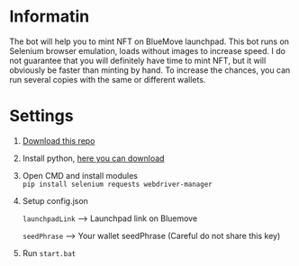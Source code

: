 # Informatin
The bot will help you to mint NFT on BlueMove launchpad. This bot runs on Selenium browser emulation, loads without images to increase speed.
I do not guarantee that you will definitely have time to mint NFT, but it will obviously be faster than minting by hand. To increase the chances, you can run several copies with the same or different wallets.


# Settings

1. [Download this repo](https://github.com/SolanaNFTHolder/Aptos_bluemove_bot/archive/refs/heads/main.zip)
2. Install python, [here you can download](https://www.python.org/downloads/)
3. Open CMD and install modules   
    `pip install selenium requests webdriver-manager`
4. Setup config.json

    `launchpadLink` --> Launchpad link on Bluemove
    
    `seedPhrase` --> Your wallet seedPhrase (Careful do not share this key)
5. Run `start.bat`

